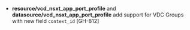 * **resource/vcd_nsxt_app_port_profile** and **datasource/vcd_nsxt_app_port_profile** add support
  for VDC Groups with new field `context_id` [GH-812]